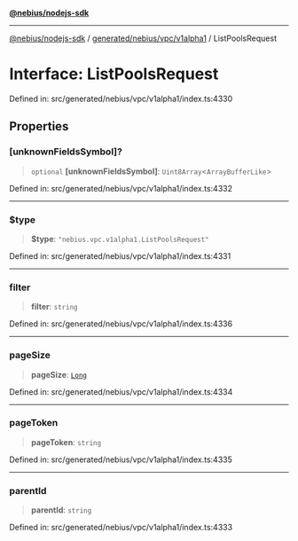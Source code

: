 [**@nebius/nodejs-sdk**](../../../../../README.md)

---

[@nebius/nodejs-sdk](../../../../../README.md) / [generated/nebius/vpc/v1alpha1](../README.md) / ListPoolsRequest

# Interface: ListPoolsRequest

Defined in: src/generated/nebius/vpc/v1alpha1/index.ts:4330

## Properties

### \[unknownFieldsSymbol\]?

> `optional` **\[unknownFieldsSymbol\]**: `Uint8Array`\<`ArrayBufferLike`\>

Defined in: src/generated/nebius/vpc/v1alpha1/index.ts:4332

---

### $type

> **$type**: `"nebius.vpc.v1alpha1.ListPoolsRequest"`

Defined in: src/generated/nebius/vpc/v1alpha1/index.ts:4331

---

### filter

> **filter**: `string`

Defined in: src/generated/nebius/vpc/v1alpha1/index.ts:4336

---

### pageSize

> **pageSize**: [`Long`](../../../../../runtime/protos/core/classes/Long.md)

Defined in: src/generated/nebius/vpc/v1alpha1/index.ts:4334

---

### pageToken

> **pageToken**: `string`

Defined in: src/generated/nebius/vpc/v1alpha1/index.ts:4335

---

### parentId

> **parentId**: `string`

Defined in: src/generated/nebius/vpc/v1alpha1/index.ts:4333
